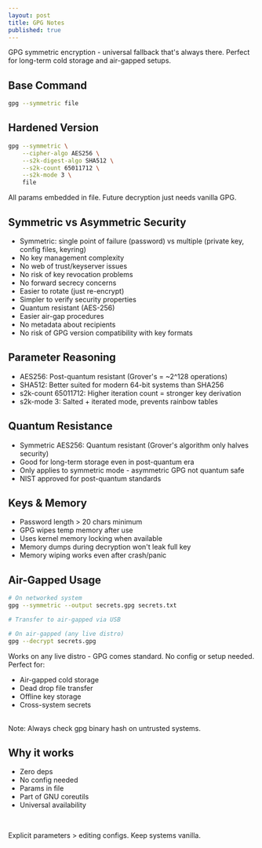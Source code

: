 ```yaml
---
layout: post
title: GPG Notes
published: true
---
```


GPG symmetric encryption - universal fallback that's always there. Perfect for long-term cold storage and air-gapped setups.

## Base Command
```bash
gpg --symmetric file
```

## Hardened Version
```bash
gpg --symmetric \
    --cipher-algo AES256 \
    --s2k-digest-algo SHA512 \
    --s2k-count 65011712 \
    --s2k-mode 3 \
    file
```

All params embedded in file. Future decryption just needs vanilla GPG.

## Symmetric vs Asymmetric Security
- Symmetric: single point of failure (password) vs multiple (private key, config files, keyring)
- No key management complexity
- No web of trust/keyserver issues
- No risk of key revocation problems
- No forward secrecy concerns
- Easier to rotate (just re-encrypt)
- Simpler to verify security properties
- Quantum resistant (AES-256)
- Easier air-gap procedures
- No metadata about recipients
- No risk of GPG version compatibility with key formats

## Parameter Reasoning
- AES256: Post-quantum resistant (Grover's = ~2^128 operations)
- SHA512: Better suited for modern 64-bit systems than SHA256
- s2k-count 65011712: Higher iteration count = stronger key derivation
- s2k-mode 3: Salted + iterated mode, prevents rainbow tables

## Quantum Resistance
- Symmetric AES256: Quantum resistant (Grover's algorithm only halves security)
- Good for long-term storage even in post-quantum era
- Only applies to symmetric mode - asymmetric GPG not quantum safe
- NIST approved for post-quantum standards

## Keys & Memory
- Password length > 20 chars minimum
- GPG wipes temp memory after use
- Uses kernel memory locking when available
- Memory dumps during decryption won't leak full key
- Memory wiping works even after crash/panic

## Air-Gapped Usage
```bash
# On networked system
gpg --symmetric --output secrets.gpg secrets.txt

# Transfer to air-gapped via USB

# On air-gapped (any live distro)
gpg --decrypt secrets.gpg
```

Works on any live distro - GPG comes standard. No config or setup needed. Perfect for:
- Air-gapped cold storage
- Dead drop file transfer
- Offline key storage
- Cross-system secrets

<br>
Note: Always check gpg binary hash on untrusted systems.

## Why it works

- Zero deps
- No config needed
- Params in file
- Part of GNU coreutils
- Universal availability

<br>

Explicit parameters > editing configs. Keep systems vanilla.

